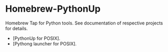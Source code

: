 # Homebrew-PythonUp

Homebrew Tap for Python tools. See documentation of respective projects for details.

* [PythonUp for POSIX].
* [Pythong launcher for POSIX].

[PythonUp]: https://github.com/uranusjr/pythonup-posix
[Python launcher]: https://github.com/uranusjr/pylauncher-posix
